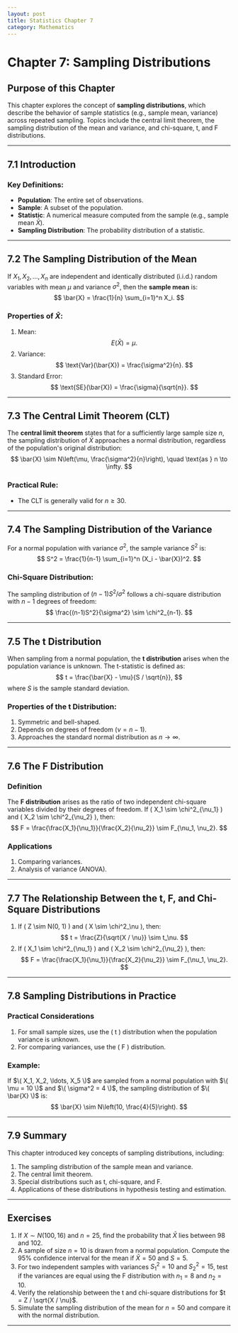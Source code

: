 ```yaml
---
layout: post
title: Statistics Chapter 7
category: Mathematics
---
```


# Chapter 7: Sampling Distributions

## Purpose of this Chapter
This chapter explores the concept of **sampling distributions**, which describe the behavior of sample statistics (e.g., sample mean, variance) across repeated sampling. Topics include the central limit theorem, the sampling distribution of the mean and variance, and chi-square, t, and F distributions.

---

## 7.1 Introduction

### Key Definitions:
- **Population**: The entire set of observations.
- **Sample**: A subset of the population.
- **Statistic**: A numerical measure computed from the sample (e.g., sample mean $\bar{X}$).
- **Sampling Distribution**: The probability distribution of a statistic.

---

## 7.2 The Sampling Distribution of the Mean

If $X_1, X_2, \ldots, X_n$ are independent and identically distributed (i.i.d.) random variables with mean $\mu$ and variance $\sigma^2$, then the **sample mean** is:
$$
\bar{X} = \frac{1}{n} \sum_{i=1}^n X_i.
$$

### Properties of $\bar{X}$:
1. Mean:
   $$
   E(\bar{X}) = \mu.
   $$
2. Variance:
   $$
   \text{Var}(\bar{X}) = \frac{\sigma^2}{n}.
   $$
3. Standard Error:
   $$
   \text{SE}(\bar{X}) = \frac{\sigma}{\sqrt{n}}.
   $$

---

## 7.3 The Central Limit Theorem (CLT)

The **central limit theorem** states that for a sufficiently large sample size $n$, the sampling distribution of $\bar{X}$ approaches a normal distribution, regardless of the population's original distribution:
$$
\bar{X} \sim N\left(\mu, \frac{\sigma^2}{n}\right), \quad \text{as } n \to \infty.
$$

### Practical Rule:
- The CLT is generally valid for $n \geq 30$.

---

## 7.4 The Sampling Distribution of the Variance

For a normal population with variance $\sigma^2$, the sample variance $S^2$ is:
$$
S^2 = \frac{1}{n-1} \sum_{i=1}^n (X_i - \bar{X})^2.
$$

### Chi-Square Distribution:
The sampling distribution of $(n-1)S^2/\sigma^2$ follows a chi-square distribution with $n-1$ degrees of freedom:
$$
\frac{(n-1)S^2}{\sigma^2} \sim \chi^2_{n-1}.
$$

---

## 7.5 The t Distribution

When sampling from a normal population, the **t distribution** arises when the population variance is unknown. The t-statistic is defined as:
$$
t = \frac{\bar{X} - \mu}{S / \sqrt{n}},
$$
where $S$ is the sample standard deviation.

### Properties of the t Distribution:
1. Symmetric and bell-shaped.
2. Depends on degrees of freedom ($\nu = n-1$).
3. Approaches the standard normal distribution as $n \to \infty$.

---

## 7.6 The F Distribution

### Definition

The **F distribution** arises as the ratio of two independent chi-square variables divided by their degrees of freedom. If 
\( X_1 \sim \chi^2_{\nu_1} \) and \( X_2 \sim \chi^2_{\nu_2} \), then:
$$
F = \frac{\frac{X_1}{\nu_1}}{\frac{X_2}{\nu_2}} \sim F_{\nu_1, \nu_2}.
$$

### Applications
1. Comparing variances.
2. Analysis of variance (ANOVA).

---

## 7.7 The Relationship Between the t, F, and Chi-Square Distributions

1. If \( Z \sim N(0, 1) \) and \( X \sim \chi^2_\nu \), then:
   $$
   t = \frac{Z}{\sqrt{X / \nu}} \sim t_\nu.
   $$
2. If \( X_1 \sim \chi^2_{\nu_1} \) and \( X_2 \sim \chi^2_{\nu_2} \), then:
   $$
   F = \frac{\frac{X_1}{\nu_1}}{\frac{X_2}{\nu_2}} \sim F_{\nu_1, \nu_2}.
   $$

---

## 7.8 Sampling Distributions in Practice

### Practical Considerations
1. For small sample sizes, use the \( t \) distribution when the population variance is unknown.
2. For comparing variances, use the \( F \) distribution.



### Example:
If $\( X_1, X_2, \ldots, X_5 \)$ are sampled from a normal population with $\( \mu = 10 \)$ and $\( \sigma^2 = 4 \)$, the sampling distribution of $\( \bar{X} \)$ is:
$$
\bar{X} \sim N\left(10, \frac{4}{5}\right).
$$

---

## 7.9 Summary

This chapter introduced key concepts of sampling distributions, including:
1. The sampling distribution of the sample mean and variance.
2. The central limit theorem.
3. Special distributions such as t, chi-square, and F.
4. Applications of these distributions in hypothesis testing and estimation.

---

## Exercises

1. If $X \sim N(100, 16)$ and $n = 25$, find the probability that $\bar{X}$ lies between 98 and 102.
2. A sample of size $n = 10$ is drawn from a normal population. Compute the 95% confidence interval for the mean if $\bar{X} = 50$ and $S = 5$.
3. For two independent samples with variances $S_1^2 = 10$ and $S_2^2 = 15$, test if the variances are equal using the F distribution with $n_1 = 8$ and $n_2 = 10$.
4. Verify the relationship between the t and chi-square distributions for $t = Z / \sqrt{X / \nu}$.
5. Simulate the sampling distribution of the mean for $n = 50$ and compare it with the normal distribution.

---